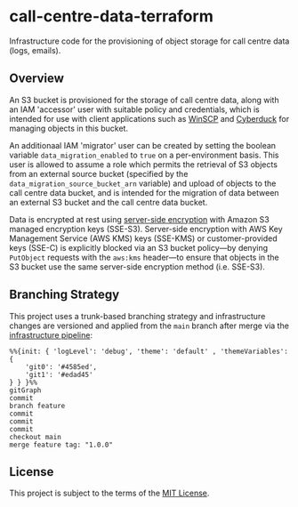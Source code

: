 # call-centre-data-terraform

Infrastructure code for the provisioning of object storage for call centre data (logs, emails).

## Overview

An S3 bucket is provisioned for the storage of call centre data, along with an IAM 'accessor' user with suitable policy and credentials, which is intended for use with client applications such as [WinSCP](https://winscp.net/eng/index.php) and [Cyberduck](https://cyberduck.io/) for managing objects in this bucket.

An additionaal IAM 'migrator' user can be created by setting the boolean variable `data_migration_enabled` to `true` on a per-environment basis. This user is allowed to assume a role which permits the retrieval of S3 objects from an external source bucket (specified by the `data_migration_source_bucket_arn` variable) and upload of objects to the call centre data bucket, and is intended for the migration of data between an external S3 bucket and the call centre data bucket.

Data is encrypted at rest using [server-side encryption](https://docs.aws.amazon.com/AmazonS3/latest/userguide/UsingServerSideEncryption.html) with Amazon S3 managed encryption keys (SSE-S3). Server-side encryption with AWS Key Management Service (AWS KMS) keys (SSE-KMS) or customer-provided keys (SSE-C) is explicitly blocked via an S3 bucket policy—by denying `PutObject` requests with the `aws:kms` header—to ensure that objects in the S3 bucket use the same server-side encryption method (i.e. SSE-S3).

## Branching Strategy

This project uses a trunk-based branching strategy and infrastructure changes are versioned and applied from the `main` branch after merge via the [infrastructure pipeline](https://github.com/companieshouse/ci-pipelines/blob/master/pipelines/ssplatform/team-platform/call-centre-data-terraform):

```mermaid
%%{init: { 'logLevel': 'debug', 'theme': 'default' , 'themeVariables': {
    'git0': '#4585ed',
    'git1': '#edad45'
} } }%%
gitGraph
commit
branch feature
commit
commit
commit
checkout main
merge feature tag: "1.0.0"
```
## License

This project is subject to the terms of the [MIT License](/LICENSE).
